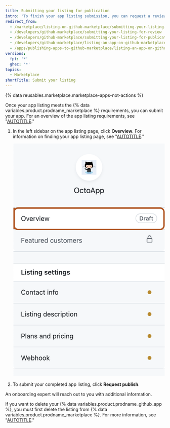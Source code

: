 ```yaml
---
title: Submitting your listing for publication
intro: 'To finish your app listing submission, you can request a review by an onboarding expert.'
redirect_from:
  - /marketplace/listing-on-github-marketplace/submitting-your-listing-for-review
  - /developers/github-marketplace/submitting-your-listing-for-review
  - /developers/github-marketplace/submitting-your-listing-for-publication
  - /developers/github-marketplace/listing-an-app-on-github-marketplace/submitting-your-listing-for-publication
  - /apps/publishing-apps-to-github-marketplace/listing-an-app-on-github-marketplace/submitting-your-listing-for-publication
versions:
  fpt: '*'
  ghec: '*'
topics:
  - Marketplace
shortTitle: Submit your listing
---
```


{% data reusables.marketplace.marketplace-apps-not-actions %}

Once your app listing meets the {% data variables.product.prodname_marketplace %} requirements, you can submit your app. For an overview of the app listing requirements, see "[AUTOTITLE](/apps/github-marketplace/creating-apps-for-github-marketplace/requirements-for-listing-an-app)."

1. In the left sidebar on the app listing page, click **Overview**. For information on finding your app listing page, see "[AUTOTITLE](/apps/github-marketplace/listing-an-app-on-github-marketplace/drafting-a-listing-for-your-app)."

   ![Screenshot of the left sidebar on the app listing page. The overview option for the marketplace draft listing is outlined in dark orange.](/assets/images/marketplace/edit-marketplace-listing-overview.png)

1. To submit your completed app listing, click **Request publish**.

An onboarding expert will reach out to you with additional information.

If you want to delete your {% data variables.product.prodname_github_app %}, you must first delete the listing from {% data variables.product.prodname_marketplace %}. For more information, see "[AUTOTITLE](/apps/github-marketplace/listing-an-app-on-github-marketplace/deleting-your-app-listing-from-github-marketplace)."
